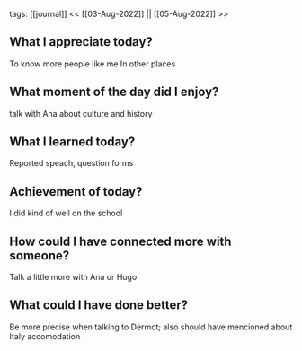 
tags: [[journal]]
<< [[03-Aug-2022]] || [[05-Aug-2022]] >>




## What I appreciate today? 
To know more people like me In other places 


## What moment of the day did I enjoy? 
talk with Ana about culture and history


##  What I learned today? 
Reported speach, question forms 



## Achievement of today? 
I did kind of well on the school


## How could I have connected more with someone? 
Talk a little more with Ana or Hugo


## What could I have done better? 
Be more precise when talking to Dermot; also should have mencioned about Italy accomodation 


